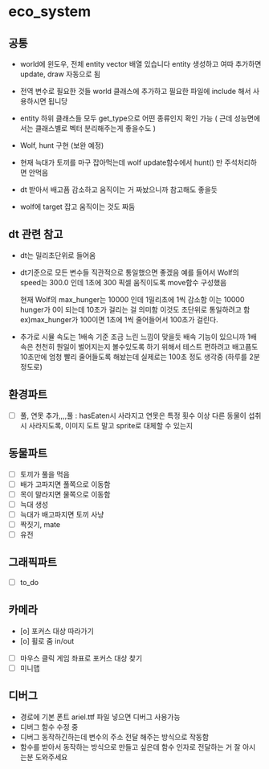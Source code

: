 # eco_system

## 공통
- world에 윈도우, 전체 entity vector 배열 있습니다 entity 생성하고 여따 추가하면 update, draw 자동으로 됨
- 전역 변수로 필요한 것들 world 클래스에 추가하고 필요한 파일에 include 해서 사용하시면 됩니당

- entity 하위 클래스들 모두 get_type으로 어떤 종류인지 확인 가능 ( 근데 성능면에서는 클래스별로 벡터 분리해주는게 좋을수도 )

- Wolf, hunt 구현 (보완 예정)
- 현재 늑대가 토끼를 마구 잡아먹는데 wolf update함수에서 hunt() 만 주석처리하면 안먹음
- dt 받아서 배고픔 감소하고 움직이는 거 짜놨으니까 참고해도 좋을듯
- wolf에 target 잡고 움직이는 것도 짜둠

## dt 관련 참고
- dt는 밀리초단위로 들어옴
- dt기준으로 모든 변수들 직관적으로 통일했으면 좋겠음
  예를 들어서 Wolf의 speed는 300.0 인데 1초에 300 픽셀 움직이도록 move함수 구성했음

  현재 Wolf의 max_hunger는 10000 인데 1밀리초에 1씩 감소함
  이는 10000 hunger가 0이 되는데 10초가 걸리는 걸 의미함
  이것도 초단위로 통일하려고 함
  ex)max_hunger가 100이면 1초에 1씩 줄어들어서 100초가 걸린다.

- 추가로 시뮬 속도는 1배속 기준 조금 느린 느낌이 맞을듯
  배속 기능이 있으니까 1배속은 천천히 뭔일이 벌어지는지 볼수있도록 하기 위해서
  테스트 편하려고 배고픔도 10초만에 엄청 빨리 줄어들도록 해놨는데 실제로는 100초 정도 생각중 (하루를 2분 정도로)
  

## 환경파트
- [ ] 풀, 연못 추가,,,,풀 : hasEaten시 사라지고 연못은 특정 횟수 이상 다른 동물이 섭취 시 사라지도록, 이미지 도트 말고 sprite로 대체할 수 있는지
      
## 동물파트
- [ ] 토끼가 풀을 먹음
- [ ] 배가 고파지면 풀쪽으로 이동함
- [ ] 목이 말라지면 물쪽으로 이동함
- [ ] 늑대 생성
- [ ] 늑대가 배고파지면 토끼 사냥
- [ ] 짝짓기, mate
- [ ] 유전

## 그래픽파트
- [ ] to_do
      
## 카메라
- [o] 포커스 대상 따라가기
- [o] 휠로 줌 in/out
- [ ] 마우스 클릭 게임 좌표로 포커스 대상 찾기
- [ ] 미니맵

## 디버그
- 경로에 기본 폰트 ariel.ttf 파일 넣으면 디버그 사용가능
- 디버그 함수 수정 중
- 디버그 동작하긴하는데 변수의 주소 전달 해주는 방식으로 작동함
- 함수를 받아서 동작하는 방식으로 만들고 싶은데 함수 인자로 전달하는 거 잘 아시는분 도와주세요
